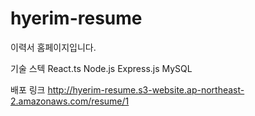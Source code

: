 # hyerim-resume
이력서 홈페이지입니다. 

기술 스텍
React.ts Node.js Express.js MySQL 

배포 링크
http://hyerim-resume.s3-website.ap-northeast-2.amazonaws.com/resume/1
